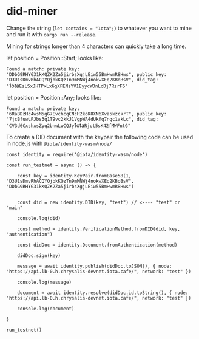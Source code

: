 # did-miner

Change the string (`let contains = "1ota";`) to whatever you want to mine and run it with `cargo run --release`.

Mining for strings longer than 4 characters can quickly take a long time.

let position = Position::Start; looks like:

`Found a match: private key: "DDbG9RHYG31kKQZK2Za5jirbsXgjLEiw55BmHwmR8Hws", public key: "D3U1sDmvRhACQYQjbkKQzTn9mMNWj4nokwXEq2KBoBsV", did_tag: "`1ota`EsLSxJHTPxLx6gXFENsYV1EyycWDnLcDj7RzrF6"`

let position = Position::Any; looks like:

`Found a match: private key: "6RaBDzHc4wsM5gG7EvchcqCNcH2koK8XN6Xva5kzckrT", public key: "7jcBfuwLPJbs3q1T9vc2kkJ1VgpWA4dUkfq7ngc1akLc", did_tag: "CV3d6CxshxsZyq2bnwLwCQJy`1ota`Rjot5sK42fMWFntG"`


To create a DID document with the keypair the following code can be used in node.js with `@iota/identity-wasm/node/`

```JS
const identity = require('@iota/identity-wasm/node')

const run_testnet = async () => {

    const key = identity.KeyPair.fromBase58(1, "D3U1sDmvRhACQYQjbkKQzTn9mMNWj4nokwXEq2KBoBsV", "DDbG9RHYG31kKQZK2Za5jirbsXgjLEiw55BmHwmR8Hws")


    const did = new identity.DID(key, "test") // <---- "test" or "main"

    console.log(did)

    const method = identity.VerificationMethod.fromDID(did, key, "authentication")

    const didDoc = identity.Document.fromAuthentication(method)

    didDoc.sign(key)

    message = await identity.publish(didDoc.toJSON(), { node: "https://api.lb-0.h.chrysalis-devnet.iota.cafe/", network: "test" })

    console.log(message)

    document = await identity.resolve(didDoc.id.toString(), { node: "https://api.lb-0.h.chrysalis-devnet.iota.cafe/", network: "test" })

    console.log(document)

}

run_testnet()
```
